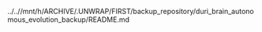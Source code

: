 ../..//mnt/h/ARCHIVE/.UNWRAP/FIRST/backup_repository/duri_brain_autonomous_evolution_backup/README.md